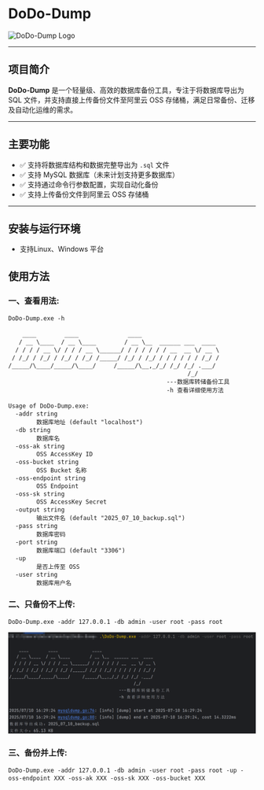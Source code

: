 # DoDo-Dump

<img src="https://github.githubassets.com/images/modules/logos_page/GitHub-Mark.png" alt="DoDo-Dump Logo" width="120" />

---

## 项目简介

**DoDo-Dump** 是一个轻量级、高效的数据库备份工具，专注于将数据库导出为 SQL 文件，并支持直接上传备份文件至阿里云 OSS 存储桶，满足日常备份、迁移及自动化运维的需求。

---

## 主要功能

- ✅ 支持将数据库结构和数据完整导出为 `.sql` 文件  
- ✅ 支持 MySQL 数据库（未来计划支持更多数据库）  
- ✅ 支持通过命令行参数配置，实现自动化备份  
- ✅ 支持上传备份文件到阿里云 OSS 存储桶  

---

## 安装与运行环境

- 支持Linux、Windows 平台



## 使用方法

### 一、查看用法:

```
DoDo-Dump.exe -h

    ____        ____              ____
   / __ \____  / __ \____        / __ \__  ______ ___  ____
  / / / / __ \/ / / / __ \______/ / / / / / / __  __ \/ __ \
 / /_/ / /_/ / /_/ / /_/ /_____/ /_/ / /_/ / / / / / / /_/ /
/_____/\____/_____/\____/     /_____/\__,_/_/ /_/ /_/ .___/
                                                   /_/
                                             ---数据库转储备份工具
                                             -h 查看详细使用方法

Usage of DoDo-Dump.exe:
  -addr string
        数据库地址 (default "localhost")
  -db string
        数据库名
  -oss-ak string
        OSS AccessKey ID
  -oss-bucket string
        OSS Bucket 名称
  -oss-endpoint string
        OSS Endpoint
  -oss-sk string
        OSS AccessKey Secret
  -output string
        输出文件名 (default "2025_07_10_backup.sql")
  -pass string
        数据库密码
  -port string
        数据库端口 (default "3306")
  -up
        是否上传至 OSS
  -user string
        数据库用户名
```

### 二、只备份不上传:

```
DoDo-Dump.exe -addr 127.0.0.1 -db admin -user root -pass root
```

<img src="./img/local-dump.png" alt="local-dump" style="zoom:50%;" />



### 三、备份并上传:

```
DoDo-Dump.exe -addr 127.0.0.1 -db admin -user root -pass root -up -oss-endpoint XXX -oss-ak XXX -oss-sk XXX -oss-bucket XXX
```

